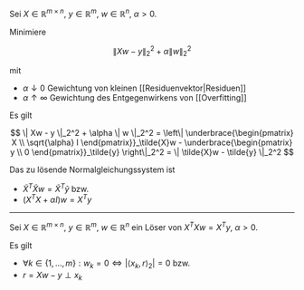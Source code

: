 Sei $X \in \mathbb{R}^{m \times n}$, $y \in \mathbb{R}^m$, $w \in \mathbb{R}^n$, $\alpha \gt 0$.

Minimiere

$$
	\| Xw - y \|_2^2 + \alpha \| w \|_2^2
$$

mit
- $\alpha \downarrow 0$ Gewichtung von kleinen [[Residuenvektor|Residuen]]
- $\alpha \uparrow \infty$ Gewichtung des Entgegenwirkens von [[Overfitting]]

Es gilt

$$
	\| Xw - y \|_2^2 + \alpha \| w \|_2^2 = \left\| \underbrace{\begin{pmatrix}
		X \\
		\sqrt{\alpha} I
	\end{pmatrix}}_\tilde{X}w - \underbrace{\begin{pmatrix}
		y \\
		0
	\end{pmatrix}}_\tilde{y} \right\|_2^2 = \| \tilde{X}w - \tilde{y} \|_2^2
$$

Das zu lösende Normalgleichungssystem ist
- $\tilde{X}^T\tilde{X}w = \tilde{X}^T\tilde{y}$ bzw.
- $(X^TX + \alpha I)w = X^Ty$

---

Sei $X \in \mathbb{R}^{m \times n}$, $y \in \mathbb{R}^m$, $w \in \mathbb{R}^n$ ein Löser von $X^TXw = X^Ty$, $\alpha \gt 0$.

Es gilt
- $\forall k \in \{ 1, \dots, m \} : w_k = 0 \iff |\langle x_k, r \rangle_2| = 0$ bzw.
- $r = Xw - y \perp x_k$